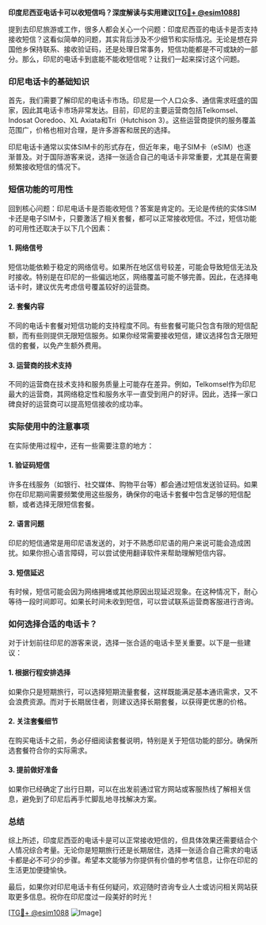 **印度尼西亚电话卡可以收短信吗？深度解读与实用建议[[TG💪+ @esim1088](https://t.me/s/esim1088)]**

提到去印尼旅游或工作，很多人都会关心一个问题：印度尼西亚的电话卡是否支持接收短信？这看似简单的问题，其实背后涉及不少细节和实际情况。无论是想在异国他乡保持联系、接收验证码，还是处理日常事务，短信功能都是不可或缺的一部分。那么，印尼的电话卡到底能不能收短信呢？让我们一起来探讨这个问题。

### 印尼电话卡的基础知识

首先，我们需要了解印尼的电话卡市场。印尼是一个人口众多、通信需求旺盛的国家，因此其电话卡市场非常发达。目前，印尼的主要运营商包括Telkomsel、Indosat Ooredoo、XL Axiata和Tri（Hutchison 3）。这些运营商提供的服务覆盖范围广，价格也相对合理，是许多游客和居民的选择。

印尼电话卡通常以实体SIM卡的形式存在，但近年来，电子SIM卡（eSIM）也逐渐普及。对于国际游客来说，选择一张适合自己的电话卡非常重要，尤其是在需要频繁接收短信的情况下。

### 短信功能的可用性

回到核心问题：印尼电话卡是否能收短信？答案是肯定的。无论是传统的实体SIM卡还是电子SIM卡，只要激活了相关套餐，都可以正常接收短信。不过，短信功能的可用性还取决于以下几个因素：

#### 1. **网络信号**
短信功能依赖于稳定的网络信号。如果所在地区信号较差，可能会导致短信无法及时接收。特别是在印尼的一些偏远地区，网络覆盖可能不够完善。因此，在选择电话卡时，建议优先考虑信号覆盖较好的运营商。

#### 2. **套餐内容**
不同的电话卡套餐对短信功能的支持程度不同。有些套餐可能只包含有限的短信配额，而有些则提供无限短信服务。如果你经常需要接收短信，建议选择包含无限短信的套餐，以免产生额外费用。

#### 3. **运营商的技术支持**
不同的运营商在技术支持和服务质量上可能存在差异。例如，Telkomsel作为印尼最大的运营商，其网络稳定性和服务水平一直受到用户的好评。因此，选择一家口碑良好的运营商可以提高短信接收的成功率。

### 实际使用中的注意事项

在实际使用过程中，还有一些需要注意的地方：

#### 1. **验证码短信**
许多在线服务（如银行、社交媒体、购物平台等）都会通过短信发送验证码。如果你在印尼期间需要频繁使用这些服务，确保你的电话卡套餐中包含足够的短信配额，或者选择无限短信套餐。

#### 2. **语言问题**
印尼的短信通常是用印尼语发送的，对于不熟悉印尼语的用户来说可能会造成困扰。如果你担心语言障碍，可以尝试使用翻译软件来帮助理解短信内容。

#### 3. **短信延迟**
有时候，短信可能会因为网络拥堵或其他原因出现延迟现象。在这种情况下，耐心等待一段时间即可。如果长时间未收到短信，可以尝试联系运营商客服进行咨询。

### 如何选择合适的电话卡？

对于计划前往印尼的游客来说，选择一张合适的电话卡至关重要。以下是一些建议：

#### 1. **根据行程安排选择**
如果你只是短期旅行，可以选择短期流量套餐，这样既能满足基本通讯需求，又不会浪费资源。而对于长期居住者，则建议选择长期套餐，以获得更优惠的价格。

#### 2. **关注套餐细节**
在购买电话卡之前，务必仔细阅读套餐说明，特别是关于短信功能的部分。确保所选套餐符合你的实际需求。

#### 3. **提前做好准备**
如果你已经确定了出行日期，可以在出发前通过官方网站或客服热线了解相关信息，避免到了印尼后再手忙脚乱地寻找解决方案。

### 总结

综上所述，印度尼西亚的电话卡是可以正常接收短信的，但具体效果还需要结合个人情况综合考量。无论你是短期旅行还是长期居住，选择一张适合自己需求的电话卡都是必不可少的步骤。希望本文能够为你提供有价值的参考信息，让你在印尼的生活更加便捷愉快。

最后，如果你对印尼电话卡有任何疑问，欢迎随时咨询专业人士或访问相关网站获取更多信息。祝你在印尼度过一段美好的时光！

[[TG💪+ @esim1088](https://t.me/s/esim1088) ![Image](https://i.postimg.cc/4NQfJmqS/Snipaste-2025-05-13-00-14-12.png)]